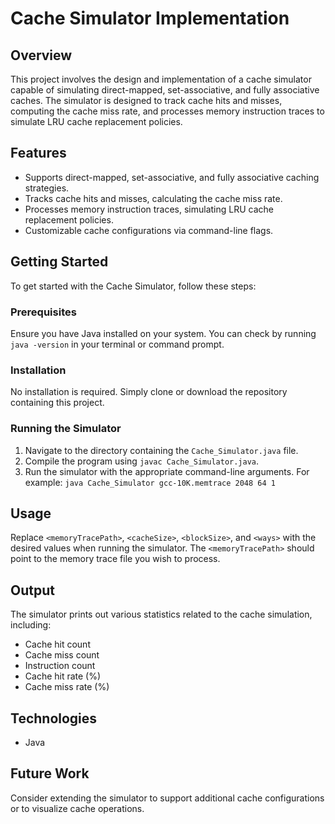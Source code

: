 # Cache Simulator Implementation

## Overview
This project involves the design and implementation of a cache simulator capable of simulating direct-mapped, set-associative, and fully associative caches. The simulator is designed to track cache hits and misses, computing the cache miss rate, and processes memory instruction traces to simulate LRU cache replacement policies.

## Features
- Supports direct-mapped, set-associative, and fully associative caching strategies.
- Tracks cache hits and misses, calculating the cache miss rate.
- Processes memory instruction traces, simulating LRU cache replacement policies.
- Customizable cache configurations via command-line flags.

## Getting Started
To get started with the Cache Simulator, follow these steps:

### Prerequisites
Ensure you have Java installed on your system. You can check by running `java -version` in your terminal or command prompt.

### Installation
No installation is required. Simply clone or download the repository containing this project.

### Running the Simulator
1. Navigate to the directory containing the `Cache_Simulator.java` file.
2. Compile the program using `javac Cache_Simulator.java`.
3. Run the simulator with the appropriate command-line arguments. For example: `java Cache_Simulator gcc-10K.memtrace 2048 64 1`

## Usage
Replace `<memoryTracePath>`, `<cacheSize>`, `<blockSize>`, and `<ways>` with the desired values when running the simulator. The `<memoryTracePath>` should point to the memory trace file you wish to process.

## Output
The simulator prints out various statistics related to the cache simulation, including:
- Cache hit count
- Cache miss count
- Instruction count
- Cache hit rate (%)
- Cache miss rate (%)

## Technologies
- Java

## Future Work
Consider extending the simulator to support additional cache configurations or to visualize cache operations.
